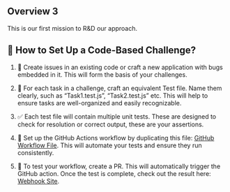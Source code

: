 ## Overview 3
This is our first mission to R&D our approach.

## 🚀 How to Set Up a Code-Based Challenge?

1. 🐜 Create issues in an existing code or craft a new application with bugs embedded in it. This will form the basis of your challenges.

2. 📝 For each task in a challenge, craft an equivalent Test file. Name them clearly, such as “Task1.test.js”, “Task2.test.js” etc. This will help to ensure tasks are well-organized and easily recognizable.

3. ✅ Each test file will contain multiple unit tests. These are designed to check for resolution or correct output, these are your assertions.

4. 🔄 Set up the GitHub Actions workflow by duplicating this file: [GitHub Workflow File](https://github.com/radicalxdev/demo-mission-01-testing/blob/rnd-code-assessment/.github/workflows/assessment.yml). This will automate your tests and ensure they run consistently.

5. 🧪 To test your workflow, create a PR. This will automatically trigger the GitHub action. Once the test is complete, check out the result here: [Webhook Site](https://webhook.site/#!/d60cc8fd-496c-4d4d-b0ed-32ed274cc7df/ded4d3d1-c2fe-4fbf-b63b-3d59883021b8/1).
